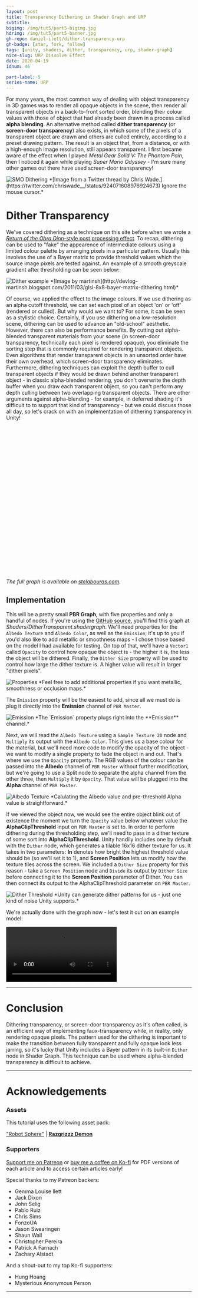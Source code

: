 ```yaml
---
layout: post
title: Transparency Dithering in Shader Graph and URP
subtitle: 
bigimg: /img/tut5/part5-bigimg.jpg
hdrimg: /img/tut5/part5-banner.jpg
gh-repo: daniel-ilett/dither-transparency-urp
gh-badge: [star, fork, follow]
tags: [unity, shaders, dither, transparency, urp, shader-graph]
nice-slug: URP Dissolve Effect
date: 2020-04-19
idnum: 46

part-label: 5
series-name: URP
---
```


For many years, the most common way of dealing with object transparency in 3D games was to render all opaque objects in the scene, then render all transparent objects in a back-to-front sorted order, blending their colour values with those of object that had already been drawn in a process called **alpha blending**. An alternative method called **dither transparency** (or **screen-door transparency**) also exists, in which some of the pixels of a transparent object are drawn and others are culled entirely, according to a preset drawing pattern. The result is an object that, from a distance, or with a high-enough image resolution, still appears transparent. I first became aware of the effect when I played *Metal Gear Solid V: The Phantom Pain*, then I noticed it again while playing *Super Mario Odyssey* - I'm sure many other games out there have used screen-door transparency!

<img data-src="/img/tut5/part5-dither-smo.jpg" class="center-image lazyload" alt="SMO Dithering">
*[Image from a Twitter thread by Chris Wade.](https://twitter.com/chriswade__/status/924071608976924673) Ignore the mouse cursor.*

# Dither Transparency

We've covered dithering as a technique on this site before when we wrote a [*Return of the Obra Dinn*-style post processing effect](https://danielilett.com/2020-02-26-tut3-9-obra-dithering/). To recap, dithering can be used to "fake" the appearence of intermediate colours using a limited colour palette by arranging pixels in a particular pattern. Usually this involves the use of a Bayer matrix to provide threshold values which the source image pixels are tested against. An example of a smooth greyscale gradient after thresholding can be seen below:

<img data-src="/img/tut3/part9-dither-example.jpg" class="center-image lazyload" alt="Dither example">
*[Image by martinsh](http://devlog-martinsh.blogspot.com/2011/03/glsl-8x8-bayer-matrix-dithering.html)*

Of course, we applied the effect to the image colours. If we use dithering as an alpha cutoff threshold, we can set each pixel of an object 'on' or 'off' (rendered or culled). But why would we want to? For some, it can be seen as a stylistic choice. Certainly, if you use dithering on a low-resolution scene, dithering can be used to advance an "old-school" aesthetic. However, there can also be performance benefits. By cutting out alpha-blended transparent materials from your scene (in screen-door transparency, technically each pixel is rendered opaque), you eliminate the sorting step that is commonly required for rendering transparent objects. Even algorithms that render transparent objects in an unsorted order have their own overhead, which screen-door transparency eliminates. Furthermore, dithering techniques can exploit the depth buffer to cull transparent objects if they would be drawn behind another transparent object - in classic alpha-blended rendering, you don't overwrite the depth buffer when you draw each transparent object, so you can't perform any depth culling between two overlapping transparent objects. There are other arguments against alpha-blending - for example, in deferred shading it's difficult to to support that kind of transparency - but we could discuss those all day, so let's crack on with an implementation of dithering transparency in Unity!

<script>(function(d, s, id) {var js, shaderjs = d.getElementsByTagName(s)[0];if (d.getElementById(id)) return;js = d.createElement(s); js.id = id;js.src ='https://shadergraph.stelabouras.com/scripts/embed.js';shaderjs.parentNode.insertBefore(js, shaderjs);}(document, 'script', 'shadergraph-jssdk'));</script><div class='shadergraph-embed' data-shadergraphid='1b85184aac418740c9332fcc32a899cd' style='height:400px'></div>
*The full graph is available on [stelabouras.com](https://shadergraph.stelabouras.com/library/1b85184aac418740c9332fcc32a899cd/).*

## Implementation

This will be a pretty small **PBR Graph**, with five properties and only a handful of nodes. If you're using the [GitHub source](https://github.com/daniel-ilett/dither-transparency-urp), you'll find this graph at *Shaders/DitherTransparent.shadergraph*. We'll need properties for the `Albedo Texture` and `Albedo Color`, as well as the `Emission`; it's up to you if you'd also like to add metallic or smoothness maps - I chose those based on the model I had available for testing. On top of that, we'll have a `Vector1` called `Opacity` to control how opaque the object is - the higher it is, the less the object will be dithered. Finally, the `Dither Size` property will be used to control how large the dither texture is. A higher value will result in larger "dither pixels".

<img data-src="/img/tut5/part5-properties.jpg" class="center-image lazyload" alt="Properties">
*Feel free to add additional properties if you want metallic, smoothness or occlusion maps.*

The `Emission` property will be the easiest to add, since all we must do is plug it directly into the **Emission** channel of `PBR Master`.

<img data-src="/img/tut5/part5-emission.jpg" class="center-image lazyload" alt="Emission">
*The `Emission` property plugs right into the **Emission** channel.*

Next, we will read the `Albedo Texture` using a `Sample Texture 2D` node and `Multiply` its output with the `Albedo Color`. This gives us a base colour for the material, but we'll need more code to modify the opacity of the object - we want to modify a single property to fade the object in and out. That's where we use the `Opacity` property. The RGB values of the colour can be passed into the **Albedo** channel of `PBR Master` without further modification, but we're going to use a Split node to separate the alpha channel from the other three, then `Multiply` it by `Opacity`. That value will be plugged into the **Alpha** channel of `PBR Master`.

<img data-src="/img/tut5/part5-read-texture.jpg" class="center-image lazyload" alt="Albedo Texture">
*Calulating the Albedo value and pre-threshold Alpha value is straightforward.*

If we viewed the object now, we would see the entire object blink out of existence the moment we turn the `Opacity` value below whatever value the **AlphaClipThreshold** input on `PBR Master` is set to. In order to perform dithering during the thresholding step, we'll need to pass in a dither texture of some sort into **AlphaClipThreshold**. Unity handily includes one by default with the `Dither` node, which generates a tilable 16x16 dither texture for us. It takes in two parameters: **In** denotes how bright the highest threshold value should be (so we'll set it to 1), and **Screen Position** lets us modify how the texture tiles across the screen. We included a `Dither Size` property for this reason - take a `Screen Position` node and `Divide` its output by `Dither Size` before connecting it to the **Screen Position** parameter of Dither. You can then connect its output to the AlphaClipThreshold parameter on `PBR Master`.

<img data-src="/img/tut5/part5-dither-threshold.jpg" class="center-image lazyload" alt="Dither Threshold">
*Unity can generate dither patterns for us - just one kind of noise Unity supports.*

We're actually done with the graph now - let's test it out on an example model:

<div class="embed-responsive embed-responsive-16by9">
<video loop autoplay controls class="lazyload embed-responsive-item">
    <source src="/img/tut5/part5-dither-complete.mp4" type="video/mp4">
    Your browser does not support the video tag.
</video>
</div>

<hr/>

# Conclusion

Dithering transparency, or screen-door transparency as it's often called, is an efficient way of implementing faux-transparency while, in reality, only rendering opaque pixels. The pattern used for the dithering is important to make the transition between fully transparent and fully opaque look less jarring, so it's lucky that Unity includes a Bayer pattern in its built-in `Dither` node in Shader Graph. This technique can be used where alpha-blended transparency is difficult to achieve.

<hr/>

# Acknowledgements

### Assets

This tutorial uses the following asset pack:

["Robot Sphere"](https://assetstore.unity.com/packages/3d/characters/robots/robot-sphere-136226) | [**Razgrizzz Demon**](https://assetstore.unity.com/publishers/27109)

### Supporters

[Support me on Patreon](https://www.patreon.com/danielilett) or [buy me a coffee on Ko-fi](https://ko-fi.com/danielilett) for PDF versions of each article and to access certain articles early!

Special thanks to my Patreon backers:

- Gemma Louise Ilett
- Jack Dixon
- John Selig
- Pablo Ruiz
- Chris Sims
- FonzoUA
- Jason Swearingen
- Shaun Wall
- Christopher Pereira
- Patrick A Farnach
- Zachary Alstadt

And a shout-out to my top Ko-fi supporters:

- Hung Hoang
- Mysterious Anonymous Person

<hr/>
